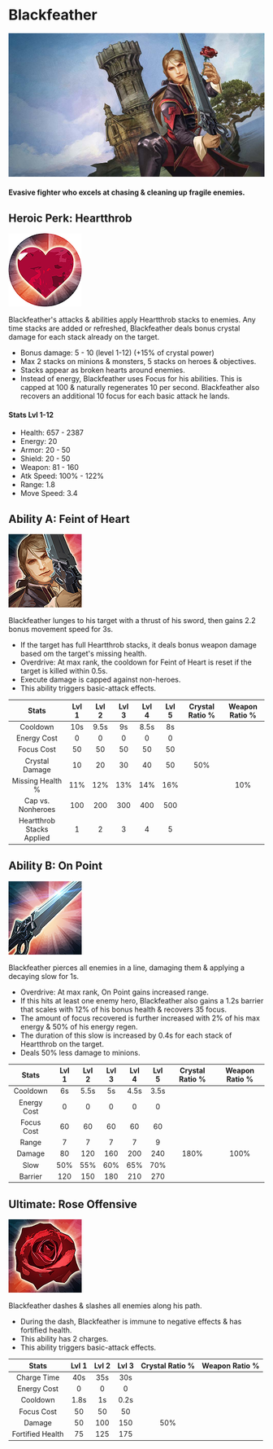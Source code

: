 # Blackfeather

![](../../.gitbook/assets/image%20%28330%29.png)

#### Evasive fighter who excels at chasing & cleaning up fragile enemies.

## Heroic Perk: Heartthrob

![Heartthrob](../../.gitbook/assets/image%20%2876%29.png)

Blackfeather's attacks & abilities apply Heartthrob stacks to enemies. Any time stacks are added or refreshed, Blackfeather deals bonus crystal damage for each stack already on the target.

* Bonus damage: 5 - 10 \(level 1-12\) \(+15% of crystal power\)
* Max 2 stacks on minions & monsters, 5 stacks on heroes & objectives.
* Stacks appear as broken hearts around enemies.
* Instead of energy, Blackfeather uses Focus for his abilities. This is capped at 100 & naturally regenerates 10 per second. Blackfeather also recovers an additional 10 focus for each basic attack he lands.

#### Stats Lvl 1-12

* Health: 657 - 2387
* Energy: 20
* Armor: 20 - 50
* Shield: 20 - 50
* Weapon: 81 - 160
* Atk Speed: 100% - 122%
* Range: 1.8
* Move Speed: 3.4

## Ability A: Feint of Heart

![Feint of Heart](../../.gitbook/assets/image%20%28242%29.png)

Blackfeather lunges to his target with a thrust of his sword, then gains 2.2 bonus movement speed for 3s.

* If the target has full Heartthrob stacks, it deals bonus weapon damage based om the target's missing health.
* Overdrive: At max rank, the cooldown for Feint of Heart is reset if the target is killed within 0.5s.
* Execute damage is capped against non-heroes.
* This ability triggers basic-attack effects.

| Stats | Lvl 1 | Lvl 2 | Lvl 3 | Lvl 4 | Lvl 5 | Crystal      Ratio % | Weapon     Ratio % |
| :---: | :---: | :---: | :---: | :---: | :---: | :---: | :---: |
| Cooldown | 10s | 9.5s | 9s | 8.5s | 8s |  |  |
| Energy       Cost | 0 | 0 | 0 | 0 | 0 |  |  |
| Focus Cost | 50 | 50 | 50 | 50 | 50 |  |  |
| Crystal       Damage | 10 | 20 | 30 | 40 | 50 | 50% |  |
| Missing     Health % | 11% | 12% | 13% | 14% | 16% |  | 10% |
| Cap vs.      Nonheroes | 100 | 200 | 300 | 400 | 500 |  |  |
| Heartthrob Stacks      Applied | 1 | 2 | 3 | 4 | 5 |  |  |

## Ability B: On Point

![On Point](../../.gitbook/assets/image%20%28308%29.png)

Blackfeather pierces all enemies in a line, damaging them & applying a decaying slow for 1s.

* Overdrive: At max rank, On Point gains increased range.
* If this hits at least one enemy hero, Blackfeather also gains a 1.2s barrier that scales with 12% of his bonus health & recovers 35 focus.
* The amount of focus recovered is further increased with 2% of his max energy & 50% of his energy regen.
* The duration of this slow is increased by 0.4s for each stack of Heartthrob on the target.
* Deals 50% less damage to minions.

| Stats | Lvl 1 | Lvl 2 | Lvl 3 | Lvl 4 | Lvl 5 | Crystal      Ratio % | Weapon     Ratio % |
| :---: | :---: | :---: | :---: | :---: | :---: | :---: | :---: |
| Cooldown | 6s | 5.5s | 5s | 4.5s | 3.5s |  |  |
| Energy       Cost | 0 | 0 | 0 | 0 | 0 |  |  |
| Focus Cost | 60 | 60 | 60 | 60 | 60 |  |  |
| Range | 7 | 7 | 7 | 7 | 9 |  |  |
| Damage | 80 | 120 | 160 | 200 | 240 | 180% | 100% |
| Slow | 50% | 55% | 60% | 65% | 70% |  |  |
| Barrier | 120 | 150 | 180 | 210 | 270 |  |  |

## Ultimate: Rose Offensive

![Rose Offensive](../../.gitbook/assets/image%20%28383%29.png)

Blackfeather dashes & slashes all enemies along his path.

* During the dash, Blackfeather is immune to negative effects & has fortified health.
* This ability has 2 charges.
* This ability triggers basic-attack effects.

| Stats | Lvl 1 | Lvl 2 | Lvl 3 | Crystal Ratio % | Weapon Ratio % |
| :---: | :---: | :---: | :---: | :---: | :---: |
| Charge Time | 40s | 35s | 30s |  |  |
| Energy Cost | 0 | 0 | 0 |  |  |
| Cooldown | 1.8s | 1s | 0.2s |  |  |
| Focus Cost | 50 | 50 | 50 |  |  |
| Damage | 50 | 100 | 150 | 50% |  |
| Fortified Health | 75 | 125 | 175 |  |  |


